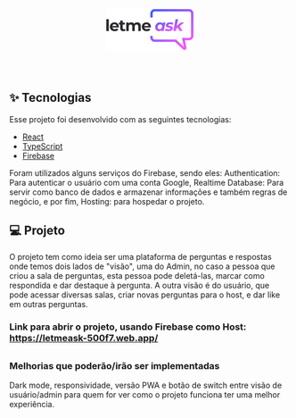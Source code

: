 <h1 align="center">
  <img alt="letmeask" title="letmeask" src=".github/logo.png" />
</h1>

<br>

## ✨ Tecnologias

Esse projeto foi desenvolvido com as seguintes tecnologias:

- [React](https://reactjs.org)
- [TypeScript](https://www.typescriptlang.org/)
- [Firebase](https://console.firebase.google.com/)

Foram utilizados alguns serviços do Firebase, sendo eles: Authentication: Para autenticar o usuário com uma conta Google, Realtime Database: Para servir como banco de dados e armazenar informações e também regras de negócio, e por fim, Hosting: para hospedar o projeto.

## 💻 Projeto

O projeto tem como ideia ser uma plataforma de perguntas e respostas onde temos dois lados de "visão", uma do Admin, no caso a pessoa que criou a sala de perguntas, esta pessoa pode deletá-las, marcar como respondida e dar destaque à pergunta. A outra visão é do usuário, que pode acessar diversas salas, criar novas perguntas para o host, e dar like em outras perguntas.

### Link para abrir o projeto, usando Firebase como Host: https://letmeask-500f7.web.app/

##

### Melhorias que poderão/irão ser implementadas

Dark mode, responsividade, versão PWA e botão de switch entre visão de usuário/admin para quem for ver como o projeto funciona ter uma melhor experiência.
